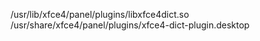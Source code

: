 /usr/lib/xfce4/panel/plugins/libxfce4dict.so  
/usr/share/xfce4/panel/plugins/xfce4-dict-plugin.desktop  
